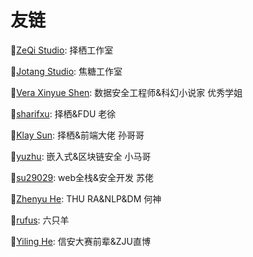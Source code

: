 # 友链

:link:[ZeQi Studio](https://sise.uestc.edu.cn/info/1049/4169.htm): 择栖工作室

:link:[Jotang Studio](https://jotang.club/): 焦糖工作室

:link:[Vera Xinyue Shen](https://www.zuozuovera.com/): 数据安全工程师&科幻小说家 优秀学姐

:link:[sharifxu](https://sharifxu.top/): 择栖&FDU 老徐

:link:[Klay Sun](https://syy11.cn/): 择栖&前端大佬 孙哥哥

:link:[yuzhu](https://yuzhu.ink/): 嵌入式&区块链安全 小马哥

:link:[su29029](https://su29029.github.io/): web全栈&安全开发 苏佬

:link:[Zhenyu He](https://hzy0.xyz/): THU RA&NLP&DM 何神

:link:[rufus](https://rufus844789771.gitee.io/): 六只羊

:link:[Yiling He](https://e0hyl.github.io/BLOG-OF-E0/): 信安大赛前辈&ZJU直博




